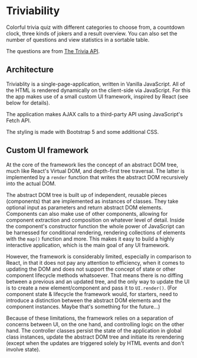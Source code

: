# Triviability

Colorful trivia quiz with different categories to choose from, a countdown clock, three kinds of jokers and a result overview. You can also set the number of questions and view statistics in a sortable table.

The questions are from [The Trivia API](https://the-trivia-api.com/).

## Architecture

Triviablity is a single-page-application, written in Vanilla JavaScript. All of the HTML is rendered dynamically on the client-side via JavaScript. For this the app makes use of a small custom UI framework, inspired by React (see below for details).

The application makes AJAX calls to a third-party API using JavaScript's Fetch API.

The styling is made with Bootstrap 5 and some additional CSS.

## Custom UI framework

At the core of the framework lies the concept of an abstract DOM tree, much like React's Virtual DOM, and depth-first tree traversal. The latter is implemented by a `render` function that writes the abstract DOM recursively into the actual DOM.

The abstract DOM tree is built up of independent, reusable pieces (components) that are implemented as instances of classes. They take optional input as parameters and return abstract DOM elements. Components can also make use of other components, allowing for component extraction and composition on whatever level of detail. Inside the component's constructor function the whole power of JavaScript can be harnessed for conditional rendering, rendering collections of elements with the `map()` function and more. This makes it easy to build a highly interactive application, which is the main goal of any UI framework.

However, the framework is considerably limited, especially in comparison to React, in that it does not pay any attention to efficiency, when it comes to updating the DOM and does not support the concept of state or other component lifecycle methods whatsoever. That means there is no diffing between a previous and an updated tree, and the only way to update the UI is to create a new element/component and pass it to `UI.render()`. (For component state & lifecycle the framework would, for starters, need to introduce a distinction between the abstract DOM elements and the component instances. Maybe that's something for the future...)

Because of these limitations, the framework relies on a separation of concerns between UI, on the one hand, and controlling logic on the other hand. The controller classes persist the state of the application in global class instances, update the abstract DOM tree and initiate its rerendering (except when the updates are triggered solely by HTML events and don't involve state).

